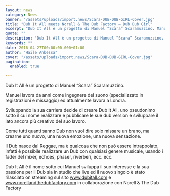 ```yaml
---
layout: news
category: News
banner: "/assets/uploads/import.news/Scara-DUB-DUB-GIRL-Cover.jpg"
title: "Dub It All meets Norell & The Dub Factory – Dub Dub Girl"
excerpt: "Dub It All è un progetto di Manuel “Scara” Scaramuzzino. Manuel lavora da anni come ingegnere del suono (specializzato in registrazioni e missaggio) ed attualmente lavora a Londra. Sviluppando la sua carriera decide di creare Dub It All, uno pseudonimo sotto il cui nome realizzare e pubblicare le sue dub version e sviluppare il lato [&hellip"
quote: ""
description: "Dub It All è un progetto di Manuel “Scara” Scaramuzzino. Manuel lavora da anni come ingegnere del suono (specializzato in registrazioni e missaggio) ed attualmente lavora a Londra. Sviluppando la sua carriera decide di creare Dub It All, uno pseudonimo sotto il cui nome realizzare e pubblicare le sue dub version e sviluppare il lato [&hellip"
keywords: ""
date: 2016-04-27T00:00:00.000+01:00
author: "Haile Anbessa"
cover: "/assets/uploads/import.news/Scara-DUB-DUB-GIRL-Cover.jpg"
pagination:
  enabled: true

---
```


Dub It All è un progetto di Manuel “Scara” Scaramuzzino.

Manuel lavora da anni come ingegnere del suono (specializzato in registrazioni e missaggio) ed attualmente lavora a Londra.

Sviluppando la sua carriera decide di creare Dub It All, uno pseudonimo sotto il cui nome realizzare e pubblicare le sue dub version e sviluppare il lato ancora più creativo del suo lavoro.

Come tutti quanti sanno Dub non vuol dire solo missare un brano, ma crearne uno nuovo, una nuova emozione, una nuova sensazione.

Il Dub nasce dal Reggae, ma è qualcosa che non può essere intrappolato, infatti è possibile realizzare un Dub con qualsiasi genere musicale, usando i fader del mixer, echoes, phaser, riverberi, ecc. ecc.

Dub It All è il nome sotto cui Manuel sviluppa il suo interesse e la sua passione per il Dub sia in studio che live ed il nuovo singolo è stato rilasciato on streaming sul sito www.dubitall.com e www.norellandthedubfactory.com in collaborazione con Norell & The Dub Factory